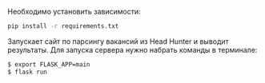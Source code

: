 Необходимо установить зависимости:
```bash
pip install -r requirements.txt
```

Запускает сайт по парсингу вакансий из Head Hunter и выводит результаты. 
Для запуска сервера нужно набрать команды
в терминале:

```bash
$ export FLASK_APP=main
$ flask run
```
